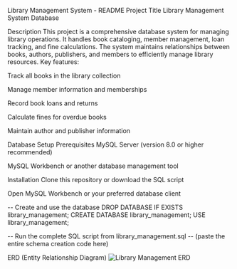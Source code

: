 Library Management System - README
Project Title
Library Management System Database

Description
This project is a comprehensive database system for managing library operations. It handles book cataloging, member management, loan tracking, and fine calculations. The system maintains relationships between books, authors, publishers, and members to efficiently manage library resources.
Key features:

Track all books in the library collection

Manage member information and memberships

Record book loans and returns

Calculate fines for overdue books

Maintain author and publisher information


Database Setup
Prerequisites
MySQL Server (version 8.0 or higher recommended)

MySQL Workbench or another database management tool

Installation
Clone this repository or download the SQL script

Open MySQL Workbench or your preferred database client

-- Create and use the database
DROP DATABASE IF EXISTS library_management;
CREATE DATABASE library_management;
USE library_management;

-- Run the complete SQL script from library_management.sql
-- (paste the entire schema creation code here)

ERD (Entity Relationship Diagram)
![Library Management ERD](image\ERDforlibrarymanagementsystem.png)
